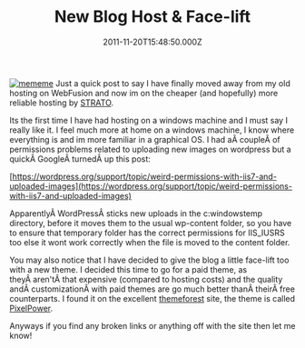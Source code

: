 ﻿---
coverImage: /images/fallback-post-header.png
date: "2011-11-20T15:48:50.000Z"
tags:
  - blog
  - hosting
  - site
  - strato
title: New Blog Host & Face-lift
oldUrl: /misc/new-blog-host-face-lift
---

[![](https://www.mikecann.blog/wp-content/uploads/2011/11/mememe.jpg "mememe")](https://www.mikecann.blog/wp-content/uploads/2011/11/mememe.jpg)
Just a quick post to say I have finally moved away from my old hosting on WebFusion and now im on the cheaper (and hopefully) more reliable hosting by [STRATO](https://www.strato-hosting.co.uk/).

<!-- more -->

Its the first time I have had hosting on a windows machine and I must say I really like it. I feel much more at home on a windows machine, I know where everything is and im more familiar in a graphical OS. I had aÂ coupleÂ of permissions problems related to uploading new images on wordpress but a quickÂ GoogleÂ turnedÂ up this post:

[https://wordpress.org/support/topic/weird-permissions-with-iis7-and-uploaded-images](https://wordpress.org/support/topic/weird-permissions-with-iis7-and-uploaded-images)

ApparentlyÂ WordPressÂ sticks new uploads in the c:windowstemp directory, before it moves them to the usual wp-content folder, so you have to ensure that temporary folder has the correct permissions for IIS_IUSRS too else it wont work correctly when the file is moved to the content folder.

You may also notice that I have decided to give the blog a little face-lift too with a new theme. I decided this time to go for a paid theme, as theyÂ aren'tÂ that expensive (compared to hosting costs) and the quality andÂ customizationÂ with paid themes are go much better thanÂ theirÂ free counterparts. I found it on the excellent [themeforest](https://themeforest.net/) site, the theme is called [PixelPower](https://themeforest.net/item/pixelpower-responsive-html5css3-wordpress-theme/705136).

Anyways if you find any broken links or anything off with the site then let me know!
